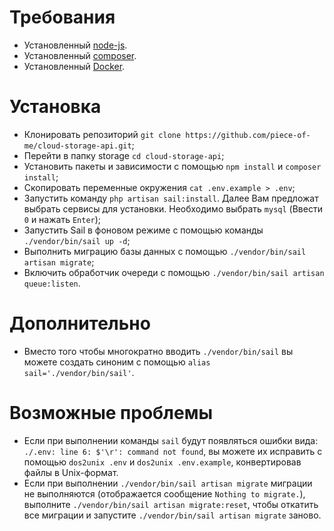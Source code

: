 # Требования

* Установленный [node-js](https://nodejs.org/en/download/).
* Установленный [composer](https://getcomposer.org/download/).
* Установленный [Docker](https://docs.docker.com/engine/install/).

# Установка

* Клонировать репозиторий `git clone https://github.com/piece-of-me/cloud-storage-api.git`;
* Перейти в папку storage `cd cloud-storage-api`;
* Установить пакеты и зависимости с помощью `npm install` и `composer install`;
* Скопировать переменные окружения `cat .env.example > .env`;
* Запустить команду `php artisan sail:install`. Далее Вам предложат выбрать сервисы для установки. Необходимо выбрать `mysql` (Ввести `0` и нажать `Enter`);
* Запустить Sail в фоновом режиме с помощью команды `./vendor/bin/sail up -d`;
* Выполнить миграцию базы данных с помощью `./vendor/bin/sail artisan migrate`;
* Включить обработчик очереди с помощью `./vendor/bin/sail artisan queue:listen`.

# Дополнительно

* Вместо того чтобы многократно вводить `./vendor/bin/sail` вы можете создать синоним с помощью `alias sail='./vendor/bin/sail'`.

# Возможные проблемы

* Если при выполнении команды `sail` будут появляться ошибки вида: `./.env: line 6: $'\r': command not found`, вы можете их исправить с помощью `dos2unix .env` и `dos2unix .env.example`, конвертировав файлы в Unix-формат.
* Если при выполнении `./vendor/bin/sail artisan migrate` миграции не выполняются (отображается сообщение `Nothing to migrate.`), выполните `./vendor/bin/sail artisan migrate:reset`, чтобы откатить все миграции и запустите `./vendor/bin/sail artisan migrate` заново.